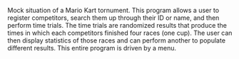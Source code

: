 Mock situation of a Mario Kart tornument. This program allows a user
to register competitors, search them up through their ID or name, and then perform time trials.
The time trials are randomized results that produce the times in which each competitors finished
four races (one cup). The user can then display statistics of those races and can perform another
to populate different results. This entire program is driven by a menu.

